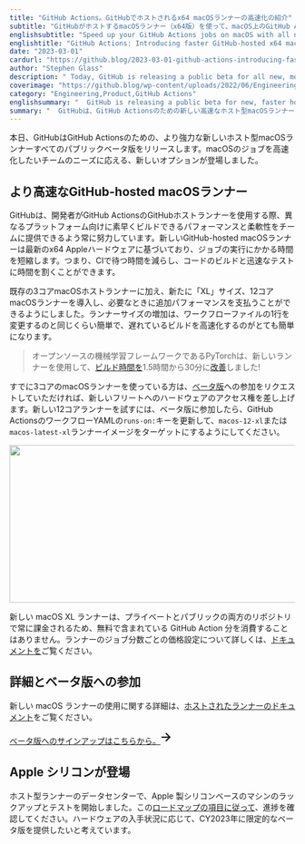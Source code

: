 ```yaml
---
title: "GitHub Actions。GitHubでホストされるx64 macOSランナーの高速化の紹介"
subtitle: "GitHubがホストするmacOSランナー（x64版）を使って、macOS上のGitHub Actionsのジョブを高速化します。"
englishsubtitle: "Speed up your GitHub Actions jobs on macOS with all new, faster GitHub-hosted macOS runners for x64."
englishtitle: "GitHub Actions: Introducing faster GitHub-hosted x64 macOS runners"
date: "2023-03-01"
cardurl: "https://github.blog/2023-03-01-github-actions-introducing-faster-github-hosted-x64-macos-runners/"
author: "Stephen Glass"
description: " Today, GitHub is releasing a public beta for all new, more powerful hosted macOS runners for GitHub Actions. Teams who are looking to speed up their macOS jobs now have new options to meet their needs.  Faster GitHub-hosted macOS runners  When developers use GitHub-hosted runners for GitHub Actions, GitHub is always working to give teams performance and flexibility to quickly build for different platforms. The new GitHub-hosted macOS runners are based on the most current x64 Apple hardware and reduce the time it takes to run your jobs. This means less time waiting on your CI and more time building and rapidly testing code.  In addition to the existing 3-core macOS hosted runners, we are also introducing a new “XL” size, 12-core macOS runner to allow you to pay for that extra performance when you need it. Increasing your runner size is as simple as changing a single line in your workflow file, making it super easy to speed up lagging builds, and with on-demand availability when you want it, you only pay for what you use.  PyTorch, the open source machine learning framework, has used the new runner to improve build times from 1.5 hours to 30 minutes!  If you’re already using the 3-core macOS runners, simply request to join the beta , and we’ll give you access to the hardware to our new fleet. To try the new 12-core runner runner, update the runs-on: key in your GitHub Actions wo"
coverimage: "https://github.blog/wp-content/uploads/2022/06/Engineering-Product@2x.png?resize=1600%2C850"
category: "Engineering,Product,GitHub Actions"
englishsummary: "  GitHub is releasing a public beta for new, faster hosted macOS runners for GitHub Actions, with an additional "XL" size, 12-core runner, to reduce job running time and improve build times."
summary: "  GitHubは、GitHub Actionsのための新しい高速なホスト型macOSランナーのパブリックベータをリリースし、ジョブの実行時間を短縮しビルド時間を改善するために、12コアのランナー「XL」サイズを追加しています。"
---
```


<p>本日、GitHubはGitHub Actionsのための、より強力な新しいホスト型macOSランナーすべてのパブリックベータ版をリリースします。macOSのジョブを高速化したいチームのニーズに応える、新しいオプションが登場しました。</p>
<h2 id="faster-github-hosted-macos-runners">より高速なGitHub-hosted macOSランナー<a href="#faster-github-hosted-macos-runners" class="heading-link pl-2 text-italic text-bold" aria-label="Faster GitHub-hosted macOS runners"></a></h2>
<p>GitHubは、開発者がGitHub ActionsのGitHubホストランナーを使用する際、異なるプラットフォーム向けに素早くビルドできるパフォーマンスと柔軟性をチームに提供できるよう常に努力しています。新しいGitHub-hosted macOSランナーは最新のx64 Appleハードウェアに基づいており、ジョブの実行にかかる時間を短縮します。つまり、CIで待つ時間を減らし、コードのビルドと迅速なテストに時間を割くことができます。</p>
<p>既存の3コアmacOSホストランナーに加え、新たに「XL」サイズ、12コアmacOSランナーを導入し、必要なときに追加パフォーマンスを支払うことができるようにしました。ランナーサイズの増加は、ワークフローファイルの1行を変更するのと同じくらい簡単で、遅れているビルドを高速化するのがとても簡単になります。</p>
<blockquote><p>
  オープンソースの機械学習フレームワークであるPyTorchは、新しいランナーを使用して、<a href="https://github.com/pytorch/pytorch/pull/81874#issue-1313214360">ビルド時間を</a>1.5時間から30分に<a href="https://github.com/pytorch/pytorch/pull/81874#issue-1313214360">改善</a>しました!
</p></blockquote>
<p>すでに3コアのmacOSランナーを使っている方は、<a href="https://gh.io/preview/macos-xl">ベータ版</a>への参加をリクエストしていただければ、新しいフリートへのハードウェアのアクセス権を差し上げます。新しい12コアランナーを試すには、ベータ版に参加したら、GitHub ActionsのワークフローYAMLの<code>runs-on:</code>キーを更新して、<code>macos-12-xl</code>または<code>macos-latest-xl</code>ランナーイメージをターゲットにするようにしてください。</p>
<p><img decoding="async" src="https://github.blog/wp-content/uploads/2023/02/221970481-8265a068-3ffa-4950-8636-7b5904f9f104.png?w=841&#038;resize=841%2C278" alt="" width="841" height="278" class="aligncenter size-large wp-image-70373 width-fit" srcset="https://github.blog/wp-content/uploads/2023/02/221970481-8265a068-3ffa-4950-8636-7b5904f9f104.png?w=841&#038;resize=841%2C278 841w, https://github.blog/wp-content/uploads/2023/02/221970481-8265a068-3ffa-4950-8636-7b5904f9f104.png?w=300 300w, https://github.blog/wp-content/uploads/2023/02/221970481-8265a068-3ffa-4950-8636-7b5904f9f104.png?w=768 768w" sizes="(max-width: 841px) 100vw, 841px" data-recalc-dims="1" /></p>
<p>新しい macOS XL ランナーは、プライベートとパブリックの両方のリポジトリで常に課金されるため、無料で含まれている GitHub Action 分を消費することはありません。ランナーのジョブ分数ごとの価格設定について詳しくは、<a href="https://docs.github.com/actions/using-github-hosted-runners/about-github-hosted-runners#supported-runners-and-hardware-resources">ドキュメントを</a>ご覧ください。</p>
<h2 id="learn-more-and-join-the-beta">詳細とベータ版への参加<a href="#learn-more-and-join-the-beta" class="heading-link pl-2 text-italic text-bold" aria-label="Learn more and join the beta"></a></h2>
<p>新しい macOS ランナーの使用に関する詳細は、<a href="https://docs.github.com/actions/using-github-hosted-runners/about-github-hosted-runners#supported-runners-and-hardware-resources">ホストされたランナーのドキュメント</a>をご覧ください。</p>
<div class="content-button-wrap text-left"><a href="https://gh.io/preview/macos-xl" target="_self" class="btn-mktg arrow-target-mktg">ベータ版へのサインアップはこちらから。<svg xmlns="http://www.w3.org/2000/svg" class="octicon arrow-symbol-mktg" width="24" height="24" viewBox="0 0 16 16" fill="none"><path fill="currentColor" d="M7.28033 3.21967C6.98744 2.92678 6.51256 2.92678 6.21967 3.21967C5.92678 3.51256 5.92678 3.98744 6.21967 4.28033L7.28033 3.21967ZM11 8L11.5303 8.53033C11.8232 8.23744 11.8232 7.76256 11.5303 7.46967L11 8ZM6.21967 11.7197C5.92678 12.0126 5.92678 12.4874 6.21967 12.7803C6.51256 13.0732 6.98744 13.0732 7.28033 12.7803L6.21967 11.7197ZM6.21967 4.28033L10.4697 8.53033L11.5303 7.46967L7.28033 3.21967L6.21967 4.28033ZM10.4697 7.46967L6.21967 11.7197L7.28033 12.7803L11.5303 8.53033L10.4697 7.46967Z"></path><path class="octicon-chevrow-stem" stroke="currentColor" d="M1.75 8H11" stroke-width="1.5" stroke-linecap="round"></path></svg></a></div>
<h2 id="apple-silicon-is-on-the-way">Apple シリコンが登場<a href="#apple-silicon-is-on-the-way" class="heading-link pl-2 text-italic text-bold" aria-label="Apple silicon is on the way!"></a></h2>
<p>ホスト型ランナーのデータセンターで、Apple 製シリコンベースのマシンのラックアップとテストを開始しました。この<a href="https://github.com/github/roadmap/issues/528">ロードマップの項目に従って</a>、進捗を確認してください。ハードウェアの入手状況に応じて、CY2023年に限定的なベータ版を提供したいと考えています。</p>


